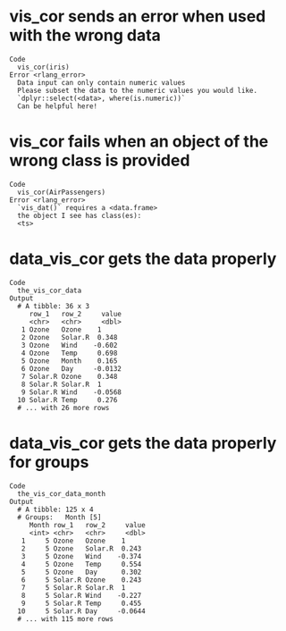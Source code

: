 # vis_cor sends an error when used with the wrong data

    Code
      vis_cor(iris)
    Error <rlang_error>
      Data input can only contain numeric values
      Please subset the data to the numeric values you would like.
      `dplyr::select(<data>, where(is.numeric))`
      Can be helpful here!

# vis_cor fails when an object of the wrong class is provided

    Code
      vis_cor(AirPassengers)
    Error <rlang_error>
      `vis_dat()` requires a <data.frame>
      the object I see has class(es):
      <ts>

# data_vis_cor gets the data properly

    Code
      the_vis_cor_data
    Output
      # A tibble: 36 x 3
         row_1   row_2     value
         <chr>   <chr>     <dbl>
       1 Ozone   Ozone    1     
       2 Ozone   Solar.R  0.348 
       3 Ozone   Wind    -0.602 
       4 Ozone   Temp     0.698 
       5 Ozone   Month    0.165 
       6 Ozone   Day     -0.0132
       7 Solar.R Ozone    0.348 
       8 Solar.R Solar.R  1     
       9 Solar.R Wind    -0.0568
      10 Solar.R Temp     0.276 
      # ... with 26 more rows

# data_vis_cor gets the data properly for groups

    Code
      the_vis_cor_data_month
    Output
      # A tibble: 125 x 4
      # Groups:   Month [5]
         Month row_1   row_2     value
         <int> <chr>   <chr>     <dbl>
       1     5 Ozone   Ozone    1     
       2     5 Ozone   Solar.R  0.243 
       3     5 Ozone   Wind    -0.374 
       4     5 Ozone   Temp     0.554 
       5     5 Ozone   Day      0.302 
       6     5 Solar.R Ozone    0.243 
       7     5 Solar.R Solar.R  1     
       8     5 Solar.R Wind    -0.227 
       9     5 Solar.R Temp     0.455 
      10     5 Solar.R Day     -0.0644
      # ... with 115 more rows

